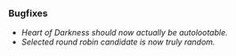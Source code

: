 ### Bugfixes

* *Heart of Darkness should now actually be autolootable.*
* *Selected round robin candidate is now truly random.*
